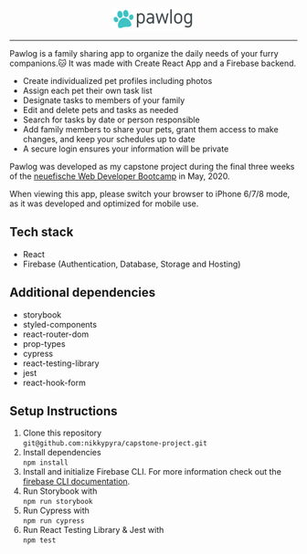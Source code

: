 <div align="center">
<img src="public/images/pawlog.png">
</div>

---

Pawlog is a family sharing app to organize the daily needs of your furry companions.🐱 It was made with Create React App and a Firebase backend.

- Create individualized pet profiles including photos
- Assign each pet their own task list
- Designate tasks to members of your family
- Edit and delete pets and tasks as needed
- Search for tasks by date or person responsible
- Add family members to share your pets, grant them access to make changes, and keep your schedules up to date
- A secure login ensures your information will be private

Pawlog was developed as my capstone project during the final three weeks of the [neuefische Web Developer Bootcamp](https://www.neuefische.de) in May, 2020.

When viewing this app, please switch your browser to iPhone 6/7/8 mode, as it was developed and optimized for mobile use.

## Tech stack

- React
- Firebase (Authentication, Database, Storage and Hosting)

## Additional dependencies

- storybook
- styled-components
- react-router-dom
- prop-types
- cypress
- react-testing-library
- jest
- react-hook-form

## Setup Instructions

1. Clone this repository  
   `git@github.com:nikkypyra/capstone-project.git`
2. Install dependencies  
   `npm install`
3. Install and initialize Firebase CLI. For more information check out the [firebase CLI documentation](https://firebase.google.com/docs/cli/).  
4. Run Storybook with  
   `npm run storybook`
5. Run Cypress with  
   `npm run cypress`
6. Run React Testing Library & Jest with  
   `npm test`

